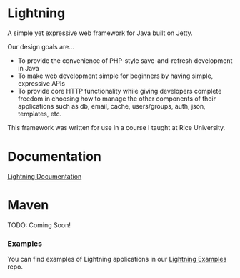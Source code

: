 # Lightning

A simple yet expressive web framework for Java built on Jetty.

Our design goals are...

  * To provide the convenience of PHP-style save-and-refresh development in Java
  * To make web development simple for beginners by having simple, expressive APIs
  * To provide core HTTP functionality while giving developers complete freedom in choosing
    how to manage the other components of their applications such as db, email, cache,
    users/groups, auth, json, templates, etc.

This framework was written for use in a course I taught at Rice University.

# Documentation

[Lightning Documentation](https://lightning-framework.github.io/)

# Maven

TODO: Coming Soon!

### Examples

You can find examples of Lightning applications in our [Lightning Examples](https://github.com/lightning-framework/examples) repo.
